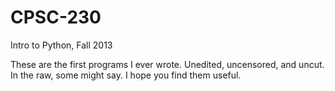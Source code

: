 # CPSC-230
Intro to Python, Fall 2013

These are the first programs I ever wrote. Unedited, uncensored, and uncut. In the raw, some might say. I hope you find them useful.
